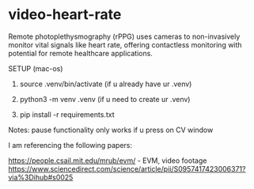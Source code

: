 # video-heart-rate

Remote photoplethysmography (rPPG) uses cameras to non-invasively monitor vital signals like heart rate, offering contactless monitoring with potential for remote healthcare applications.


SETUP (mac-os)

1. source .venv/bin/activate (if u already have ur .venv)
1. python3 -m venv .venv (if u need to create ur .venv)

2. pip install -r requirements.txt


Notes:
pause functionality only works if u press on CV window

I am referencing the following papers:

https://people.csail.mit.edu/mrub/evm/ - EVM, video footage
https://www.sciencedirect.com/science/article/pii/S0957417423006371?via%3Dihub#s0025 



